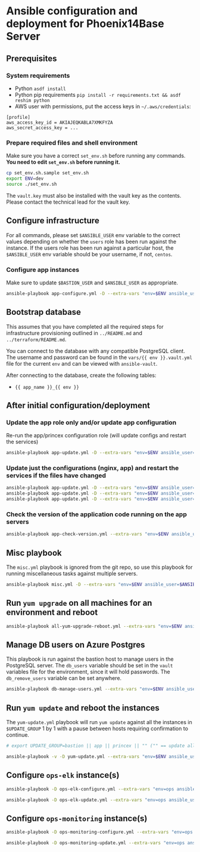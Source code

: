 # Ansible configuration and deployment for Phoenix14Base Server

## Prerequisites

### System requirements

* Python `asdf install`
* Python pip requirements `pip install -r requirements.txt && asdf reshim python`
* AWS user with permissions, put the access keys in `~/.aws/credentials`:

```text
[profile]
aws_access_key_id = AKIAJEQKABLA7XMKFYZA
aws_secret_access_key = ...
```

### Prepare required files and shell environment

Make sure you have a correct `set_env.sh` before running any commands. **You need to edit `set_env.sh` before running it.**

```bash
cp set_env.sh.sample set_env.sh
export ENV=dev
source ./set_env.sh
```

The `vault.key` must also be installed with the vault key as the contents. Please contact the technical lead for the vault key.

## Configure infrastructure

For all commands, please set `$ANSIBLE_USER` env variable to the correct values depending on whether the `users` role has been run against the instance. If the users role has been run against a particular host, the `$ANSIBLE_USER` env variable should be your username, if not, `centos`.

### Configure app instances

Make sure to update `$BASTION_USER` and `$ANSIBLE_USER` as appropriate.

```bash
ansible-playbook app-configure.yml -D --extra-vars "env=$ENV ansible_user=$ANSIBLE_USER"
```

## Bootstrap database

This assumes that you have completed all the required steps for infrastructure provisioning outlined in `../README.md` and `../terraform/README.md`.

You can connect to the database with any compatible PostgreSQL client. The username and password can be found in the `vars/{{ env }}.vault.yml` file for the current `env` and can be viewed with `ansible-vault`.

After connecting to the database, create the following tables:

* `{{ app_name }}_{{ env }}`

## After initial configuration/deployment

### Update the app role only and/or update app configuration

Re-run the app/princex configuration role (will update configs and restart the services)

```bash
ansible-playbook app-update.yml -D --extra-vars "env=$ENV ansible_user=$ANSIBLE_USER"
```

### Update just the configurations (nginx, app) and restart the services if the files have changed

```bash
ansible-playbook app-update.yml -D --extra-vars "env=$ENV ansible_user=$ANSIBLE_USER" --tags="app-config,nginx-config"
ansible-playbook app-update.yml -D --extra-vars "env=$ENV ansible_user=$ANSIBLE_USER" --tags="app-config"
ansible-playbook app-update.yml -D --extra-vars "env=$ENV ansible_user=$ANSIBLE_USER" --tags="nginx-config"
```

### Check the version of the application code running on the app servers

```bash
ansible-playbook app-check-version.yml --extra-vars "env=$ENV ansible_user=$ANSIBLE_USER"
```

## Misc playbook

The `misc.yml` playbook is ignored from the git repo, so use this playbook for running miscellaneous tasks against multiple servers.

```bash
ansible-playbook misc.yml -D --extra-vars "env=$ENV ansible_user=$ANSIBLE_USER"
```

## Run `yum upgrade` on all machines for an environment and reboot

```bash
ansible-playbook all-yum-upgrade-reboot.yml --extra-vars "env=$ENV ansible_user=$ANSIBLE_USER"
```

## Manage DB users on Azure Postgres

This playbook is run against the bastion host to manage users in the PostgreSQL server. The `db_users` variable should be set in the `vault` variables file for the environment, since it will hold passwords. The `db_remove_users` variable can be set anywhere.

```bash
ansible-playbook db-manage-users.yml --extra-vars "env=$ENV ansible_user=$ANSIBLE_USER"
```

## Run `yum update` and reboot the instances

The `yum-update.yml` playbook will run `yum update` against all the instances in `$UPDATE_GROUP` 1 by 1 with a pause between hosts requiring confirmation to continue.

```bash
# export UPDATE_GROUP=bastion || app || princex || "" ("" == update all instances in env)

ansible-playbook -v -D yum-update.yml --extra-vars "env=$ENV ansible_user=$ANSIBLE_USER update_group=$UPDATE_GROUP"
```

## Configure `ops-elk` instance(s)

```bash
ansible-playbook -D ops-elk-configure.yml --extra-vars "env=ops ansible_user=$ANSIBLE_USER"

ansible-playbook -D ops-elk-update.yml --extra-vars "env=ops ansible_user=$ANSIBLE_USER"
```

## Configure `ops-monitoring` instance(s)

```bash
ansible-playbook -D ops-monitoring-configure.yml --extra-vars "env=ops ansible_user=$ANSIBLE_USER"

ansible-playbook -D ops-monitoring-update.yml --extra-vars "env=ops ansible_user=$ANSIBLE_USER"
```
